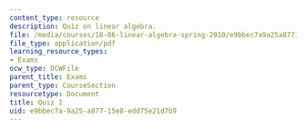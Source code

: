```yaml
---
content_type: resource
description: Quiz on linear algebra.
file: /media/courses/18-06-linear-algebra-spring-2010/e9bbec7a9a25a87715e8edd75e21d7b9_MIT18_06S10_exam1_s10.pdf
file_type: application/pdf
learning_resource_types:
- Exams
ocw_type: OCWFile
parent_title: Exams
parent_type: CourseSection
resourcetype: Document
title: Quiz 1
uid: e9bbec7a-9a25-a877-15e8-edd75e21d7b9
---
```

